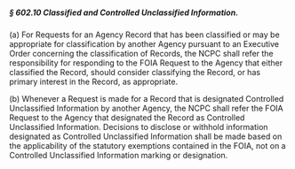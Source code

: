 ##### § 602.10 Classified and Controlled Unclassified Information. #####

(a) For Requests for an Agency Record that has been classified or may be appropriate for classification by another Agency pursuant to an Executive Order concerning the classification of Records, the NCPC shall refer the responsibility for responding to the FOIA Request to the Agency that either classified the Record, should consider classifying the Record, or has primary interest in the Record, as appropriate.

(b) Whenever a Request is made for a Record that is designated Controlled Unclassified Information by another Agency, the NCPC shall refer the FOIA Request to the Agency that designated the Record as Controlled Unclassified Information. Decisions to disclose or withhold information designated as Controlled Unclassified Information shall be made based on the applicability of the statutory exemptions contained in the FOIA, not on a Controlled Unclassified Information marking or designation.